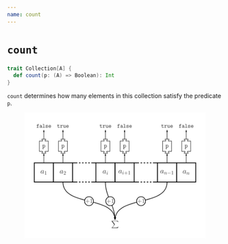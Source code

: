 ```yaml
---
name: count
---
```


# `count`

~~~ scala
trait Collection[A] {
  def count(p: (A) => Boolean): Int
}
~~~

`count` determines how many elements in this collection satisfy the predicate `p`.

<figure class="diagram">
  <img src="images/count.svg" alt="count function">
  <!-- <figcaption class="diagram-desc"></figcaption> -->
</figure>
